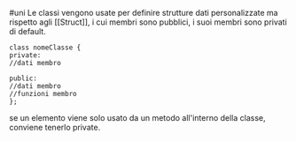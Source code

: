 #uni 
Le classi vengono usate per definire strutture dati personalizzate ma rispetto agli [[Struct]], i cui membri sono pubblici, i suoi membri sono privati di default.
```
class nomeClasse {
private:
//dati membro

public:
//dati membro
//funzioni membro
};
```
se un elemento viene solo usato da un metodo all'interno della classe, conviene tenerlo private.